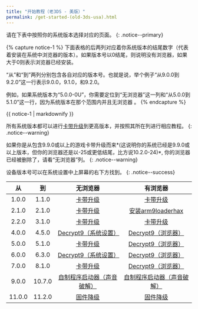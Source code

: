 ```yaml
---
title: "开始教程（老3DS - 美版）"
permalink: /get-started-(old-3ds-usa).html
---
```


请在下表中按照你的系统版本选择对应的页面。
{: .notice--primary}

{% capture notice-1 %}
下面表格的后两列对应着你系统版本的结尾数字（代表着安装在系统中浏览器的版本）。如果版本号以0结尾，则说明没有浏览器，如果大于0则表示浏览器已经安装。

“从”和“到”两列分别包含各自对应的版本号。也就是说，举个例子“从9.0.0到9.2.0”这一行表示9.0.0，9.1.0，和9.2.0。

例如，如果系统版本为“5.0.0-0U”，你需要定位到“无浏览器”这一列和“从5.0.0到5.1.0”这一行，因为系统版本在那个范围内并且无浏览器 。
{% endcapture %}

<div class="notice--info">{{ notice-1 | markdownify }}</div>

所有系统版本都可以进行[卡带升级](cart-update)到更高版本，并按照其所在列进行相应教程。
{: .notice--warning}

如果你是从包含9.9.0或以上的游戏卡带升级而来*(这说明你的系统已经是9.9.0或以上版本，但你的浏览器还是以-25或更低结尾，比方说10.2.0-24)*, 你的浏览器已经被删除了，请看“无浏览器”列。
{: .notice--warning}

设备版本号可以在系统设置中上屏幕的右下方找到。
{: .notice--success}

| 从 | 到 | 无浏览器 | 有浏览器 |
|:-:|:-:|:-:|:-:|
| 1.0.0 | 1.1.0 | [卡带升级](cart-update) | [卡带升级](cart-update) |
| 2.1.0 | 2.1.0 | [卡带升级](cart-update) | [安装arm9loaderhax](installing-arm9loaderhax)|
| 2.2.0 | 3.1.0 | [卡带升级](cart-update)  | [卡带升级](cart-update) |
| 4.0.0 | 4.5.0 | [Decrypt9（系统设置）](decrypt9-(mset)) | [Decrypt9（浏览器）](decrypt9-(browser)) |
| 5.0.0 | 5.1.0 | [卡带升级](cart-update) | [Decrypt9（浏览器）](decrypt9-(browser)) |
| 6.0.0 | 6.3.0 | [Decrypt9（系统设置）](decrypt9-(mset)) | [Decrypt9（浏览器）](decrypt9-(browser)) |
| 7.0.0 | 8.1.0 | [卡带升级](cart-update) | [Decrypt9（浏览器）](decrypt9-(browser)) |
| 9.0.0 | 10.7.0 | [自制程序启动器（声音破解）](homebrew-launcher-(soundhax)) | [自制程序启动器（声音破解）](homebrew-launcher-(soundhax)) |
| 11.0.0 | 11.2.0 | [固件降级](nfirm-downgrade) | [固件降级](nfirm-downgrade) |
